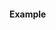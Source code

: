 #### Example

<furo-demo-snippet>
<template>
 <furo-ui5-card icon="globe" heading="Title" subheading="Secondary text" icon="card">
   <div slot="action"><furo-ui5-button>Action</furo-ui5-button></div>
   <div slot="content">content goes here</div>
 </furo-ui5-card>
</template>
</furo-demo-snippet>
